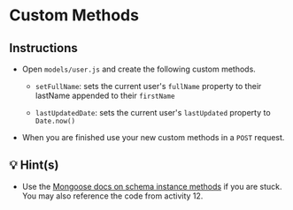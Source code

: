 # Custom Methods

## Instructions

- Open `models/user.js` and create the following custom methods.

  - `setFullName`: sets the current user's `fullName` property to their lastName appended to their `firstName`

  - `lastUpdatedDate`: sets the current user's `lastUpdated` property to `Date.now()`

- When you are finished use your new custom methods in a `POST` request.

## 💡 Hint(s)

- Use the [Mongoose docs on schema instance methods](https://mongoosejs.com/docs/guide.html#methods) if you are stuck. You may also reference the code from activity 12.
